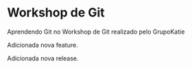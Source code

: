 # Workshop de Git
Aprendendo Git no Workshop de Git realizado pelo GrupoKatie

Adicionada nova feature.

Adicionada nova release.
